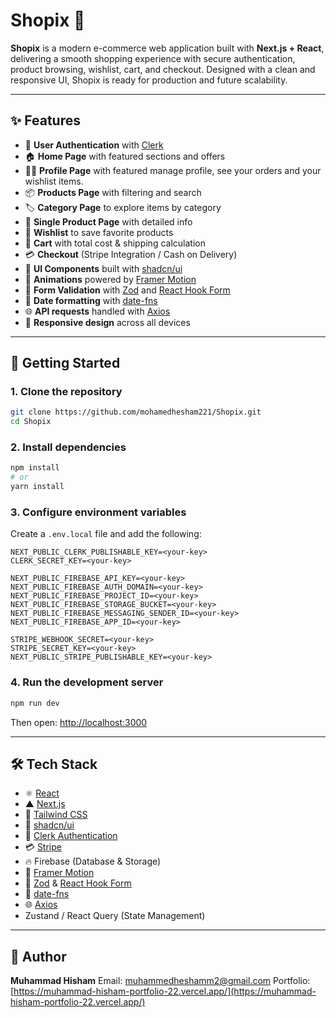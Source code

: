 # Shopix 🛒

**Shopix** is a modern e-commerce web application built with **Next.js + React**, delivering a smooth shopping experience with secure authentication, product browsing, wishlist, cart, and checkout. Designed with a clean and responsive UI, Shopix is ready for production and future scalability.

---

## ✨ Features

* 🔑 **User Authentication** with [Clerk](https://clerk.com)
* 🏠 **Home Page** with featured sections and offers
* 👨‍💼 **Profile Page** with featured manage profile, see your orders and your wishlist items.
* 📦 **Products Page** with filtering and search
* 🏷️ **Category Page** to explore items by category
* 📖 **Single Product Page** with detailed info
* 💖 **Wishlist** to save favorite products
* 🛒 **Cart** with total cost & shipping calculation
* 💳 **Checkout** (Stripe Integration / Cash on Delivery)
* 🎨 **UI Components** built with [shadcn/ui](https://ui.shadcn.com/)
* 🕺 **Animations** powered by [Framer Motion](https://www.framer.com/motion/)
* 🧾 **Form Validation** with [Zod](https://github.com/colinhacks/zod) and [React Hook Form](https://react-hook-form.com/)
* 📅 **Date formatting** with [date-fns](https://date-fns.org/)
* 🌐 **API requests** handled with [Axios](https://axios-http.com/)
* 📱 **Responsive design** across all devices

---

## 🚀 Getting Started

### 1. Clone the repository

```bash
git clone https://github.com/mohamedhesham221/Shopix.git
cd Shopix
```

### 2. Install dependencies

```bash
npm install
# or
yarn install
```

### 3. Configure environment variables

Create a `.env.local` file and add the following:

```env
NEXT_PUBLIC_CLERK_PUBLISHABLE_KEY=<your-key>
CLERK_SECRET_KEY=<your-key>

NEXT_PUBLIC_FIREBASE_API_KEY=<your-key>
NEXT_PUBLIC_FIREBASE_AUTH_DOMAIN=<your-key>
NEXT_PUBLIC_FIREBASE_PROJECT_ID=<your-key>
NEXT_PUBLIC_FIREBASE_STORAGE_BUCKET=<your-key>
NEXT_PUBLIC_FIREBASE_MESSAGING_SENDER_ID=<your-key>
NEXT_PUBLIC_FIREBASE_APP_ID=<your-key>

STRIPE_WEBHOOK_SECRET=<your-key>
STRIPE_SECRET_KEY=<your-key>
NEXT_PUBLIC_STRIPE_PUBLISHABLE_KEY=<your-key>
```

### 4. Run the development server

```bash
npm run dev
```

Then open: [http://localhost:3000](http://localhost:3000)

---

## 🛠️ Tech Stack

* ⚛️ [React](https://reactjs.org/)
* ▲ [Next.js](https://nextjs.org/)
* 🎨 [Tailwind CSS](https://tailwindcss.com/)
* 🎨 [shadcn/ui](https://ui.shadcn.com/)
* 🔐 [Clerk Authentication](https://clerk.com/)
* 💳 [Stripe](https://stripe.com/)
* 🔥 Firebase (Database & Storage)
* 🕺 [Framer Motion](https://www.framer.com/motion/)
* 🧾 [Zod](https://github.com/colinhacks/zod) & [React Hook Form](https://react-hook-form.com/)
* 📅 [date-fns](https://date-fns.org/)
* 🌐 [Axios](https://axios-http.com/)
* Zustand / React Query (State Management)

---

## 👤 Author

**Muhammad Hisham**
Email: [muhammedheshamm2@gmail.com](mailto:muhammedheshamm2@gmail.com)
Portfolio: [https://muhammad-hisham-portfolio-22.vercel.app/](https://muhammad-hisham-portfolio-22.vercel.app/)
